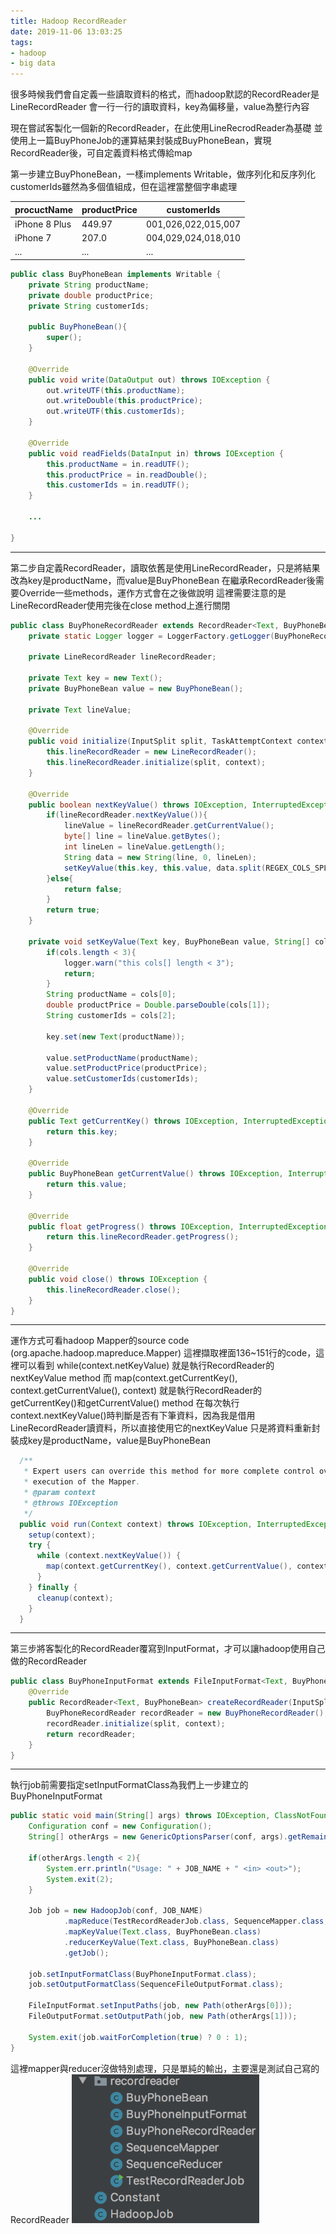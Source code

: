 ```yaml
---
title: Hadoop RecordReader
date: 2019-11-06 13:03:25
tags:
- hadoop
- big data
---
```


很多時候我們會自定義一些讀取資料的格式，而hadoop默認的RecordReader是LineRecordReader
會一行一行的讀取資料，key為偏移量，value為整行內容

現在嘗試客製化一個新的RecordReader，在此使用LineRecrodReader為基礎
並使用上一篇BuyPhoneJob的運算結果封裝成BuyPhoneBean，實現RecordReader後，可自定義資料格式傳給map

第一步建立BuyPhoneBean，一樣implements Writable，做序列化和反序列化
customerIds雖然為多個值組成，但在這裡當整個字串處理

| procuctName   | productPrice | customerIds         |
| ------------- | ------------ | ------------------- |
| iPhone 8 Plus | 449.97       | 001,026,022,015,007 |
| iPhone 7      | 207.0        | 004,029,024,018,010 |
| ...           | ...          | ...                 |

```java 
public class BuyPhoneBean implements Writable {
    private String productName;
    private double productPrice;
    private String customerIds;

    public BuyPhoneBean(){
        super();
    }

    @Override
    public void write(DataOutput out) throws IOException {
        out.writeUTF(this.productName);
        out.writeDouble(this.productPrice);
        out.writeUTF(this.customerIds);
    }

    @Override
    public void readFields(DataInput in) throws IOException {
        this.productName = in.readUTF();
        this.productPrice = in.readDouble();
        this.customerIds = in.readUTF();
    }
    
    ...

}

```
- - -
第二步自定義RecordReader，讀取依舊是使用LineRecordReader，只是將結果改為key是productName，而value是BuyPhoneBean
在繼承RecordReader後需要Override一些methods，運作方式會在之後做說明
這裡需要注意的是LineRecordReader使用完後在close method上進行關閉

```java 
public class BuyPhoneRecordReader extends RecordReader<Text, BuyPhoneBean> {
    private static Logger logger = LoggerFactory.getLogger(BuyPhoneRecordReader.class);

    private LineRecordReader lineRecordReader;

    private Text key = new Text();
    private BuyPhoneBean value = new BuyPhoneBean();

    private Text lineValue;

    @Override
    public void initialize(InputSplit split, TaskAttemptContext context) throws IOException {
        this.lineRecordReader = new LineRecordReader();
        this.lineRecordReader.initialize(split, context);
    }

    @Override
    public boolean nextKeyValue() throws IOException, InterruptedException {
        if(lineRecordReader.nextKeyValue()){
            lineValue = lineRecordReader.getCurrentValue();
            byte[] line = lineValue.getBytes();
            int lineLen = lineValue.getLength();
            String data = new String(line, 0, lineLen);
            setKeyValue(this.key, this.value, data.split(REGEX_COLS_SPLIT_SYMBOL));
        }else{
            return false;
        }
        return true;
    }

    private void setKeyValue(Text key, BuyPhoneBean value, String[] cols){
        if(cols.length < 3){
            logger.warn("this cols[] length < 3");
            return;
        }
        String productName = cols[0];
        double productPrice = Double.parseDouble(cols[1]);
        String customerIds = cols[2];

        key.set(new Text(productName));

        value.setProductName(productName);
        value.setProductPrice(productPrice);
        value.setCustomerIds(customerIds);
    }

    @Override
    public Text getCurrentKey() throws IOException, InterruptedException {
        return this.key;
    }

    @Override
    public BuyPhoneBean getCurrentValue() throws IOException, InterruptedException {
        return this.value;
    }

    @Override
    public float getProgress() throws IOException, InterruptedException {
        return this.lineRecordReader.getProgress();
    }

    @Override
    public void close() throws IOException {
        this.lineRecordReader.close();
    }
}

```
- - -
運作方式可看hadoop Mapper的source code (org.apache.hadoop.mapreduce.Mapper)
這裡擷取裡面136~151行的code，這裡可以看到 while(context.netKeyValue) 就是執行RecordReader的nextKeyValue method
而 map(context.getCurrentKey(), context.getCurrentValue(), context) 就是執行RecordReader的getCurrentKey()和getCurrentValue() method
在每次執行context.nextKeyValue()時判斷是否有下筆資料，因為我是借用LineRecordReader讀資料，所以直接使用它的nextKeyValue
只是將資料重新封裝成key是productName，value是BuyPhoneBean

```java 
  /**
   * Expert users can override this method for more complete control over the
   * execution of the Mapper.
   * @param context
   * @throws IOException
   */
  public void run(Context context) throws IOException, InterruptedException {
    setup(context);
    try {
      while (context.nextKeyValue()) {
        map(context.getCurrentKey(), context.getCurrentValue(), context);
      }
    } finally {
      cleanup(context);
    }
  }

```
- - -
第三步將客製化的RecordReader覆寫到InputFormat，才可以讓hadoop使用自己做的RecordReader

```java 
public class BuyPhoneInputFormat extends FileInputFormat<Text, BuyPhoneBean> {
    @Override
    public RecordReader<Text, BuyPhoneBean> createRecordReader(InputSplit split, TaskAttemptContext context) throws IOException, InterruptedException {
        BuyPhoneRecordReader recordReader = new BuyPhoneRecordReader();
        recordReader.initialize(split, context);
        return recordReader;
    }
}

```
- - -
執行job前需要指定setInputFormatClass為我們上一步建立的BuyPhoneInputFormat

```java 
public static void main(String[] args) throws IOException, ClassNotFoundException, InterruptedException {
    Configuration conf = new Configuration();
    String[] otherArgs = new GenericOptionsParser(conf, args).getRemainingArgs();

    if(otherArgs.length < 2){
        System.err.println("Usage: " + JOB_NAME + " <in> <out>");
        System.exit(2);
    }

    Job job = new HadoopJob(conf, JOB_NAME)
            .mapReduce(TestRecordReaderJob.class, SequenceMapper.class, SequenceReducer.class)
            .mapKeyValue(Text.class, BuyPhoneBean.class)
            .reducerKeyValue(Text.class, BuyPhoneBean.class)
            .getJob();

    job.setInputFormatClass(BuyPhoneInputFormat.class);
    job.setOutputFormatClass(SequenceFileOutputFormat.class);

    FileInputFormat.setInputPaths(job, new Path(otherArgs[0]));
    FileOutputFormat.setOutputPath(job, new Path(otherArgs[1]));

    System.exit(job.waitForCompletion(true) ? 0 : 1);
}
```

這裡mapper與reducer沒做特別處理，只是單純的輸出，主要還是測試自己寫的RecordReader
<img src="/images/hadoop-recordreader-001.png" width="300px" height="15%" alt="img1"/>
